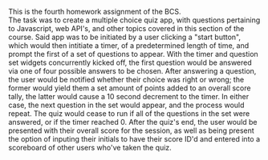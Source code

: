 This is the fourth homework assignment of the BCS.  
The task was to create a multiple choice quiz app, with questions pertaining to Javascript, web API's, and other topics covered in this section of the course. Said app was to be initiated by a user clicking a "start button", which would then intitiate a timer, of a predetermined length of time, and prompt the first of a set of questions to appear. With the timer and question set widgets concurrently kicked off, the first question would be answered via one of four possible answers to be chosen. After answering a question, the user would be notified whether their choice was right or wrong; the former would yield them a set amount of points added to an overall score tally, the latter would cause a 10 second decrement to the timer. In either case, the next question in the set would appear, and the process would repeat. The quiz would cease to run if all of the questions in the set were answered, or if the timer reached 0. After the quiz's end, the user would be presented with their overall score for the session, as well as being present the option of inputing their initials to have their score ID'd and entered into a scoreboard of other users who've taken the quiz.
